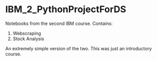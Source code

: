 # IBM_2_PythonProjectForDS

Notebooks from the second IBM course. Contains:
1) Webscraping 
2) Stock Analysis

An extremely simple version of the two. This was just an introductory course.
